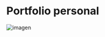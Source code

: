 # Portfolio personal

![imagen](https://github.com/bov0/portfolio.dev/assets/83009165/a00bd69a-edb8-4c1b-ba3f-bda3bbad14cf)
